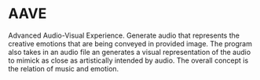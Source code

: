 # AAVE
Advanced Audio-Visual Experience.  Generate audio that represents the creative emotions that are being conveyed in provided image. The program also takes in an audio file an generates a visual representation of the audio to mimick as close as artistically intended by audio.  The overall concept is the relation of music and emotion.
